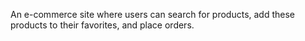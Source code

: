 An e-commerce site where users can search for products, add these products to their favorites, and place orders.
